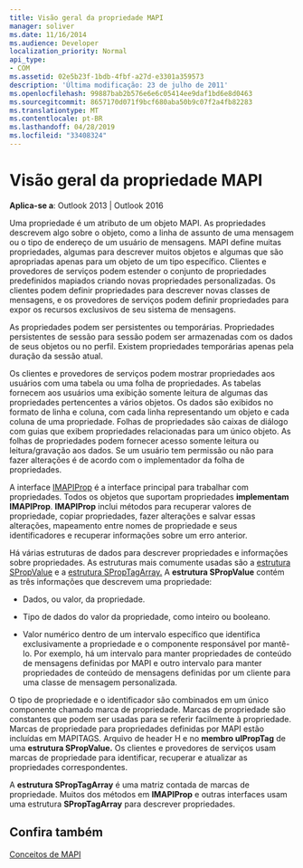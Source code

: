 ```yaml
---
title: Visão geral da propriedade MAPI
manager: soliver
ms.date: 11/16/2014
ms.audience: Developer
localization_priority: Normal
api_type:
- COM
ms.assetid: 02e5b23f-1bdb-4fbf-a27d-e3301a359573
description: 'Última modificação: 23 de julho de 2011'
ms.openlocfilehash: 99887bab2b576e6e6c05414ee9daf1bd6e8d0463
ms.sourcegitcommit: 8657170d071f9bcf680aba50b9c07f2a4fb82283
ms.translationtype: MT
ms.contentlocale: pt-BR
ms.lasthandoff: 04/28/2019
ms.locfileid: "33408324"
---
```

# <a name="mapi-property-overview"></a>Visão geral da propriedade MAPI

  
  
**Aplica-se a**: Outlook 2013 | Outlook 2016 
  
Uma propriedade é um atributo de um objeto MAPI. As propriedades descrevem algo sobre o objeto, como a linha de assunto de uma mensagem ou o tipo de endereço de um usuário de mensagens. MAPI define muitas propriedades, algumas para descrever muitos objetos e algumas que são apropriadas apenas para um objeto de um tipo específico. Clientes e provedores de serviços podem estender o conjunto de propriedades predefinidos mapiados criando novas propriedades personalizadas. Os clientes podem definir propriedades para descrever novas classes de mensagens, e os provedores de serviços podem definir propriedades para expor os recursos exclusivos de seu sistema de mensagens.
  
As propriedades podem ser persistentes ou temporárias. Propriedades persistentes de sessão para sessão podem ser armazenadas com os dados de seus objetos ou no perfil. Existem propriedades temporárias apenas pela duração da sessão atual. 
  
Os clientes e provedores de serviços podem mostrar propriedades aos usuários com uma tabela ou uma folha de propriedades. As tabelas fornecem aos usuários uma exibição somente leitura de algumas das propriedades pertencentes a vários objetos. Os dados são exibidos no formato de linha e coluna, com cada linha representando um objeto e cada coluna de uma propriedade. Folhas de propriedades são caixas de diálogo com guias que exibem propriedades relacionadas para um único objeto. As folhas de propriedades podem fornecer acesso somente leitura ou leitura/gravação aos dados. Se um usuário tem permissão ou não para fazer alterações é de acordo com o implementador da folha de propriedades.
  
A interface [IMAPIProp](imapipropiunknown.md) é a interface principal para trabalhar com propriedades. Todos os objetos que suportam propriedades **implementam IMAPIProp**. **IMAPIProp** inclui métodos para recuperar valores de propriedade, copiar propriedades, fazer alterações e salvar essas alterações, mapeamento entre nomes de propriedade e seus identificadores e recuperar informações sobre um erro anterior. 
  
Há várias estruturas de dados para descrever propriedades e informações sobre propriedades. As estruturas mais comumente usadas são a [estrutura SPropValue](spropvalue.md) e a [estrutura SPropTagArray.](sproptagarray.md) A **estrutura SPropValue** contém as três informações que descrevem uma propriedade: 
  
- Dados, ou valor, da propriedade.
    
- Tipo de dados do valor da propriedade, como inteiro ou booleano. 
    
- Valor numérico dentro de um intervalo específico que identifica exclusivamente a propriedade e o componente responsável por mantê-lo. Por exemplo, há um intervalo para manter propriedades de conteúdo de mensagens definidas por MAPI e outro intervalo para manter propriedades de conteúdo de mensagens definidas por um cliente para uma classe de mensagem personalizada. 
    
O tipo de propriedade e o identificador são combinados em um único componente chamado marca de propriedade. Marcas de propriedade são constantes que podem ser usadas para se referir facilmente à propriedade. Marcas de propriedade para propriedades definidas por MAPI estão incluídas em MAPITAGS. Arquivo de header H e no **membro ulPropTag** de uma **estrutura SPropValue.** Os clientes e provedores de serviços usam marcas de propriedade para identificar, recuperar e atualizar as propriedades correspondentes. 
  
A **estrutura SPropTagArray** é uma matriz contada de marcas de propriedade. Muitos dos métodos em **IMAPIProp** e outras interfaces usam uma estrutura **SPropTagArray** para descrever propriedades. 
  
## <a name="see-also"></a>Confira também



[Conceitos de MAPI](mapi-concepts.md)

